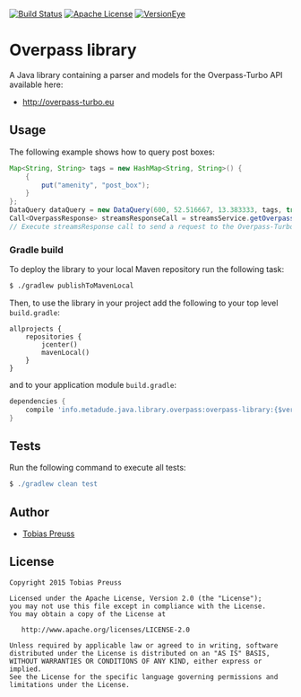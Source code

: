 [![Build Status](https://travis-ci.org/johnjohndoe/Overpass.svg)](https://travis-ci.org/johnjohndoe/Overpass) [![Apache License](http://img.shields.io/badge/license-Apache%20License%202.0-lightgrey.svg)](http://choosealicense.com/licenses/apache-2.0/) [![VersionEye](https://www.versioneye.com/user/projects/5658152672d5f3000900bf0c/badge.svg)](https://www.versioneye.com/user/projects/5658152672d5f3000900bf0c)

# Overpass library

A Java library containing a parser and models for the Overpass-Turbo API available here:

* http://overpass-turbo.eu


## Usage

The following example shows how to query post boxes:

```java
Map<String, String> tags = new HashMap<String, String>() {
    {
        put("amenity", "post_box");
    }
};
DataQuery dataQuery = new DataQuery(600, 52.516667, 13.383333, tags, true, 13);
Call<OverpassResponse> streamsResponseCall = streamsService.getOverpassResponse(data);
// Execute streamsResponse call to send a request to the Overpass-Turbo API.
```

### Gradle build

To deploy the library to your local Maven repository run the following task:

```bash
$ ./gradlew publishToMavenLocal
```

Then, to use the library in your project add the following to
your top level `build.gradle`:

```
allprojects {
    repositories {
        jcenter()
        mavenLocal()
    }
}
```

and to your application module `build.gradle`:


```groovy
dependencies {
    compile 'info.metadude.java.library.overpass:overpass-library:{$version}'
}
```

## Tests

Run the following command to execute all tests:

```groovy
$ ./gradlew clean test
```


## Author

* [Tobias Preuss][tobias-preuss]

## License

    Copyright 2015 Tobias Preuss

    Licensed under the Apache License, Version 2.0 (the "License");
    you may not use this file except in compliance with the License.
    You may obtain a copy of the License at

       http://www.apache.org/licenses/LICENSE-2.0

    Unless required by applicable law or agreed to in writing, software
    distributed under the License is distributed on an "AS IS" BASIS,
    WITHOUT WARRANTIES OR CONDITIONS OF ANY KIND, either express or implied.
    See the License for the specific language governing permissions and
    limitations under the License.


[tobias-preuss]: https://github.com/johnjohndoe
